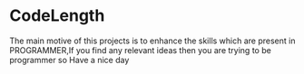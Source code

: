 # CodeLength
The main motive of this projects is to enhance the skills which are present in PROGRAMMER,If you find any relevant ideas then you are trying to be programmer so Have a nice day

